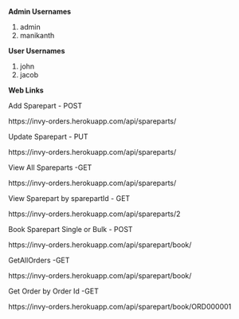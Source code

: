 



<div class="mainDiv">



<strong>
<p>Admin Usernames</p>
</strong>
 <ol>
  <li> admin</li>
  <li>manikanth</li>
 </ol>

<strong>
<p>User Usernames</p>
</strong>
 <ol>
  <li>john</li>
  <li>jacob</li>
 </ol>

<strong> Web Links </strong>
<p class="headers">
Add Sparepart - POST
</p>
<p>
https://invy-orders.herokuapp.com/api/spareparts/
</p>
<p class="headers">
Update Sparepart - PUT
</p>
<p>
https://invy-orders.herokuapp.com/api/spareparts/
<p class="headers">
View All Spareparts -GET
</p>
<p>
https://invy-orders.herokuapp.com/api/spareparts/
</p>
<p class="headers">
View Sparepart by sparepartId - GET 
</p>
<p>
https://invy-orders.herokuapp.com/api/spareparts/2
</p>
<p class="headers">
Book Sparepart Single or Bulk - POST
</p>
<p>
https://invy-orders.herokuapp.com/api/sparepart/book/
</p>
<p class="headers">
GetAllOrders  -GET
</p>
<p>
https://invy-orders.herokuapp.com/api/sparepart/book/
</p>
<p class="headers">
Get Order by Order Id  -GET
</p>
<p>
https://invy-orders.herokuapp.com/api/sparepart/book/ORD000001
</p>
</div>
